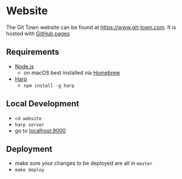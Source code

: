 # Website

The Git Town website can be found at <https://www.git-town.com>.
It is hosted with [GitHub pages](https://pages.github.com/)

## Requirements

- [Node.js](https://nodejs.org)
  - on macOS best installed via [Homebrew](https://brew.sh)
- [Harp](http://harpjs.com)
  - `npm install -g harp`

## Local Development

- `cd website`
- `harp server`
- go to [localhost:9000](http://localhost:9000)

## Deployment

- make sure your changes to be deployed are all in `master`
- `make deploy`
